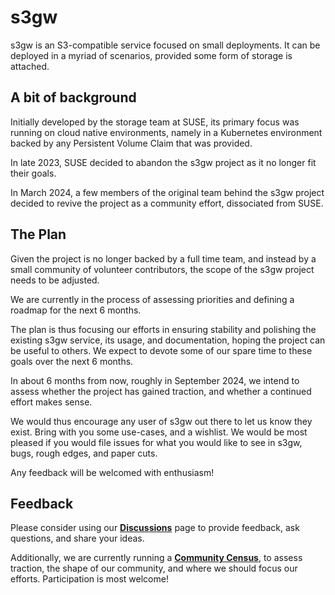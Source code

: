 # s3gw

s3gw is an S3-compatible service focused on small deployments. It can be
deployed in a myriad of scenarios, provided some form of storage is attached.

## A bit of background

Initially developed by the storage team at SUSE, its primary focus was running
on cloud native environments, namely in a Kubernetes environment backed by any
Persistent Volume Claim that was provided.

In late 2023, SUSE decided to abandon the s3gw project as it no longer fit their
goals.

In March 2024, a few members of the original team behind the s3gw project
decided to revive the project as a community effort, dissociated from SUSE.

## The Plan

Given the project is no longer backed by a full time team, and instead by a
small community of volunteer contributors, the scope of the s3gw project needs
to be adjusted.

We are currently in the process of assessing priorities and defining a roadmap
for the next 6 months.

The plan is thus focusing our efforts in ensuring stability and polishing the
existing s3gw service, its usage, and documentation, hoping the project can be
useful to others. We expect to devote some of our spare time to these goals over
the next 6 months.

In about 6 months from now, roughly in September 2024, we intend to assess
whether the project has gained traction, and whether a continued effort makes
sense.

We would thus encourage any user of s3gw out there to let us know they exist.
Bring with you some use-cases, and a wishlist. We would be most pleased if you
would file issues for what you would like to see in s3gw, bugs, rough edges, and
paper cuts.

Any feedback will be welcomed with enthusiasm!

## Feedback

Please consider using our [**Discussions**][discussions_url] page to provide
feedback, ask questions, and share your ideas.

Additionally, we are currently running a [**Community Census**][census_url],
to assess traction, the shape of our community, and where we should focus our
efforts. Participation is most welcome!

[discussions_url]: https://github.com/orgs/s3gw-tech/discussions
[census_url]: https://forms.gle/2TJHtX6aXLQ9ok2H7

